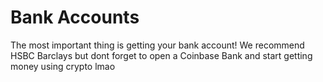 # Bank Accounts

The most important thing is getting your bank account! We recommend HSBC Barclays but dont forget to open a Coinbase Bank and start getting money using crypto lmao
